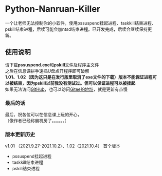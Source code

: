 # Python-Nanruan-Killer
一个让老师无法控制你的小软件，使用pssuspend挂起进程、taskkill结束进程、pskill结束进程，后续可能会加ntsd结束进程。已开发完成，后续会继续保持更新。

## 使用说明
请下载**pssuspend.exe**和**pskill**文件及程序主文件  
之后在信息课拼手速插U盘点开程序即可破解  
**1.01、1.02（因为这只是在发行版里取消了exe文件的下载）版本不能保证进程可以被结束，因为pskill以前我没有测试过。但可以保证进程可以被挂起**  
如果无法访问[GitHub](https://github.com/zhouxuanyi-zxy/Python-Nanruan-Killer)，也可以访问[Gitee的地址](https://gitee.com/zhouxuanyi/Python-Nanruan-Killer)，就是更新有点慢

### 最后的话
最后，祝各位可以在信息课上玩的开心，  
（像作者已经称霸机房了。。。。。。）

### 版本更新历史
v1.01 （2021.9.27-2021.10.2）、1.02（2021.10.4）
首个版本
+ pssuspend挂起进程
+ taskkill结束进程
+ pskill结束进程
